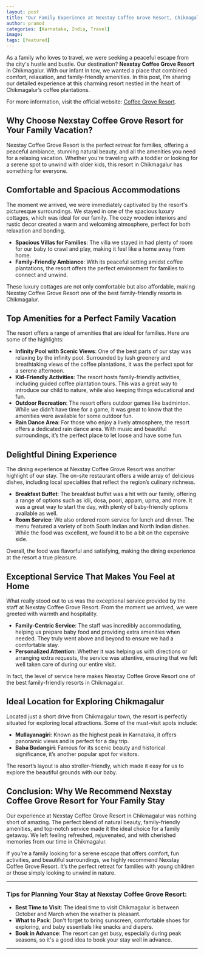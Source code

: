 ```yaml
---
layout: post
title: "Our Family Experience at Nexstay Coffee Grove Resort, Chikmagalur"
author: pramod
categories: [Karnataka, India, Travel]
image: 
tags: [featured]
---
```


As a family who loves to travel, we were seeking a peaceful escape from the city's hustle and bustle. Our destination? **Nexstay Coffee Grove Resort** in Chikmagalur. With our infant in tow, we wanted a place that combined comfort, relaxation, and family-friendly amenities. In this post, I’m sharing our detailed experience at this charming resort nestled in the heart of Chikmagalur’s coffee plantations.

For more information, visit the official website: [Coffee Grove Resort](https://coffeegroveresort.com/).

## Why Choose Nexstay Coffee Grove Resort for Your Family Vacation?

Nexstay Coffee Grove Resort is the perfect retreat for families, offering a peaceful ambiance, stunning natural beauty, and all the amenities you need for a relaxing vacation. Whether you're traveling with a toddler or looking for a serene spot to unwind with older kids, this resort in Chikmagalur has something for everyone.

## Comfortable and Spacious Accommodations

The moment we arrived, we were immediately captivated by the resort's picturesque surroundings. We stayed in one of the spacious luxury cottages, which was ideal for our family. The cozy wooden interiors and rustic decor created a warm and welcoming atmosphere, perfect for both relaxation and bonding.

- **Spacious Villas for Families**: The villa we stayed in had plenty of room for our baby to crawl and play, making it feel like a home away from home.
- **Family-Friendly Ambiance**: With its peaceful setting amidst coffee plantations, the resort offers the perfect environment for families to connect and unwind.

These luxury cottages are not only comfortable but also affordable, making Nexstay Coffee Grove Resort one of the best family-friendly resorts in Chikmagalur.

## Top Amenities for a Perfect Family Vacation

The resort offers a range of amenities that are ideal for families. Here are some of the highlights:

- **Infinity Pool with Scenic Views**: One of the best parts of our stay was relaxing by the infinity pool. Surrounded by lush greenery and breathtaking views of the coffee plantations, it was the perfect spot for a serene afternoon.
- **Kid-Friendly Activities**: The resort hosts family-friendly activities, including guided coffee plantation tours. This was a great way to introduce our child to nature, while also keeping things educational and fun.
- **Outdoor Recreation**: The resort offers outdoor games like badminton. While we didn’t have time for a game, it was great to know that the amenities were available for some outdoor fun.
- **Rain Dance Area**: For those who enjoy a lively atmosphere, the resort offers a dedicated rain dance area. With music and beautiful surroundings, it’s the perfect place to let loose and have some fun.

## Delightful Dining Experience

The dining experience at Nexstay Coffee Grove Resort was another highlight of our stay. The on-site restaurant offers a wide array of delicious dishes, including local specialties that reflect the region’s culinary richness. 

- **Breakfast Buffet**: The breakfast buffet was a hit with our family, offering a range of options such as idli, dosa, poori, appam, upma, and more. It was a great way to start the day, with plenty of baby-friendly options available as well.
- **Room Service**: We also ordered room service for lunch and dinner. The menu featured a variety of both South Indian and North Indian dishes. While the food was excellent, we found it to be a bit on the expensive side.
  
Overall, the food was flavorful and satisfying, making the dining experience at the resort a true pleasure.

## Exceptional Service That Makes You Feel at Home

What really stood out to us was the exceptional service provided by the staff at Nexstay Coffee Grove Resort. From the moment we arrived, we were greeted with warmth and hospitality.

- **Family-Centric Service**: The staff was incredibly accommodating, helping us prepare baby food and providing extra amenities when needed. They truly went above and beyond to ensure we had a comfortable stay.
- **Personalized Attention**: Whether it was helping us with directions or arranging extra requests, the service was attentive, ensuring that we felt well taken care of during our entire visit.

In fact, the level of service here makes Nexstay Coffee Grove Resort one of the best family-friendly resorts in Chikmagalur.

## Ideal Location for Exploring Chikmagalur

Located just a short drive from Chikmagalur town, the resort is perfectly situated for exploring local attractions. Some of the must-visit spots include:

- **Mullayanagiri**: Known as the highest peak in Karnataka, it offers panoramic views and is perfect for a day trip.
- **Baba Budangiri**: Famous for its scenic beauty and historical significance, it’s another popular spot for visitors.
  
The resort’s layout is also stroller-friendly, which made it easy for us to explore the beautiful grounds with our baby. 

## Conclusion: Why We Recommend Nexstay Coffee Grove Resort for Your Family Stay

Our experience at Nexstay Coffee Grove Resort in Chikmagalur was nothing short of amazing. The perfect blend of natural beauty, family-friendly amenities, and top-notch service made it the ideal choice for a family getaway. We left feeling refreshed, rejuvenated, and with cherished memories from our time in Chikmagalur.

If you're a family looking for a serene escape that offers comfort, fun activities, and beautiful surroundings, we highly recommend Nexstay Coffee Grove Resort. It’s the perfect retreat for families with young children or those simply looking to unwind in nature.

---

### Tips for Planning Your Stay at Nexstay Coffee Grove Resort:

- **Best Time to Visit**: The ideal time to visit Chikmagalur is between October and March when the weather is pleasant.
- **What to Pack**: Don't forget to bring sunscreen, comfortable shoes for exploring, and baby essentials like snacks and diapers.
- **Book in Advance**: The resort can get busy, especially during peak seasons, so it's a good idea to book your stay well in advance.

---

